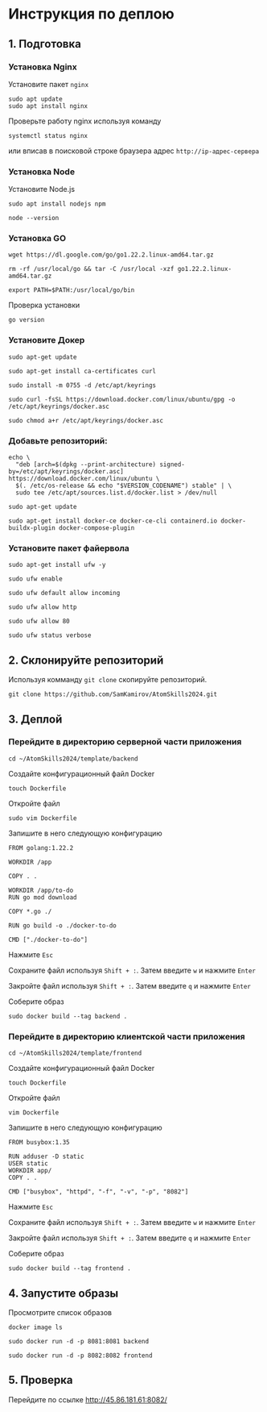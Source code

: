 # Инструкция по деплою

## 1. Подготовка

### Установка Nginx
Установите пакет `nginx`

```
sudo apt update
sudo apt install nginx
```

Проверьте работу nginx используя команду

```
systemctl status nginx
```

или вписав в поисковой строке браузера адрес `http://ip-адрес-сервера`

### Установка Node

Установите Node.js

```
sudo apt install nodejs npm

node --version
```

### Установка GO

```
wget https://dl.google.com/go/go1.22.2.linux-amd64.tar.gz
```

```
rm -rf /usr/local/go && tar -C /usr/local -xzf go1.22.2.linux-amd64.tar.gz
```

```
export PATH=$PATH:/usr/local/go/bin
```

Проверка установки

```
go version
```


### Установите Докер

```
sudo apt-get update
```

```
sudo apt-get install ca-certificates curl
```

```
sudo install -m 0755 -d /etc/apt/keyrings
```

```
sudo curl -fsSL https://download.docker.com/linux/ubuntu/gpg -o /etc/apt/keyrings/docker.asc
```

```
sudo chmod a+r /etc/apt/keyrings/docker.asc
```

### Добавьте репозиторий:
```
echo \
  "deb [arch=$(dpkg --print-architecture) signed-by=/etc/apt/keyrings/docker.asc] https://download.docker.com/linux/ubuntu \
  $(. /etc/os-release && echo "$VERSION_CODENAME") stable" | \
  sudo tee /etc/apt/sources.list.d/docker.list > /dev/null
```

```
sudo apt-get update
```

```
sudo apt-get install docker-ce docker-ce-cli containerd.io docker-buildx-plugin docker-compose-plugin
```

### Установите пакет файервола

```
sudo apt-get install ufw -y 
```

```
sudo ufw enable 
```

```
sudo ufw default allow incoming 
```

```
sudo ufw allow http 
```

```
sudo ufw allow 80 
```

```
sudo ufw status verbose
```


## 2. Склонируйте репозиторий

Используя комманду `git clone` скопируйте репозиторий.

```
git clone https://github.com/SamKamirov/AtomSkills2024.git
```

## 3. Деплой

### Перейдите в директорию серверной части приложения

```
cd ~/AtomSkills2024/template/backend
```

Создайте конфигурационный файл Docker

```
touch Dockerfile
```

Откройте файл

```
sudo vim Dockerfile
```

Запишите в него следующую конфигурацию

```
FROM golang:1.22.2

WORKDIR /app

COPY . .
 
WORKDIR /app/to-do
RUN go mod download

COPY *.go ./

RUN go build -o ./docker-to-do

CMD ["./docker-to-do"]
```

Нажмите `Esc`

Сохраните файл используя `Shift + :`. Затем введите `w` и нажмите `Enter`

Закройте файл используя `Shift + :`. Затем введите `q` и нажмите `Enter`

Соберите образ

```
sudo docker build --tag backend .
```

### Перейдите в директорию клиентской части приложения

```
cd ~/AtomSkills2024/template/frontend
```

Создайте конфигурационный файл Docker

```
touch Dockerfile
```

Откройте файл

```
vim Dockerfile
```

Запишите в него следующую конфигурацию

```
FROM busybox:1.35

RUN adduser -D static
USER static
WORKDIR app/
COPY . .

CMD ["busybox", "httpd", "-f", "-v", "-p", "8082"]
```

Нажмите `Esc`

Сохраните файл используя `Shift + :`. Затем введите `w` и нажмите `Enter`

Закройте файл используя `Shift + :`. Затем введите `q` и нажмите `Enter`

Соберите образ

```
sudo docker build --tag frontend .
```

## 4. Запустите образы

Просмотрите список образов

```
docker image ls
```

```
sudo docker run -d -p 8081:8081 backend
```

```
sudo docker run -d -p 8082:8082 frontend
```

## 5. Проверка

Перейдите по ссылке http://45.86.181.61:8082/




